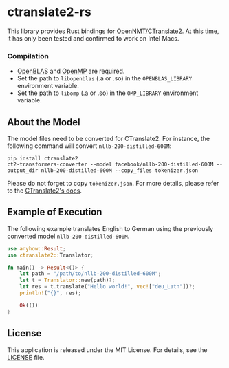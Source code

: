 # ctranslate2-rs

This library provides Rust bindings for [OpenNMT/CTranslate2](https://github.com/OpenNMT/CTranslate2).
At this time, it has only been tested and confirmed to work on Intel Macs.

### Compilation
* [OpenBLAS](https://www.openblas.net/) and [OpenMP](https://openmp.llvm.org/) are required.
* Set the path to `libopenblas` (.a or .so) in the `OPENBLAS_LIBRARY` environment variable.
* Set the path to `libomp` (.a or .so) in the `OMP_LIBRARY` environment variable.

## About the Model
The model files need to be converted for CTranslate2.
For instance, the following command will convert `nllb-200-distilled-600M`:

```shell-session
pip install ctranslate2
ct2-transformers-converter --model facebook/nllb-200-distilled-600M --output_dir nllb-200-distilled-600M --copy_files tokenizer.json
```

Please do not forget to copy `tokenizer.json`.
For more details, please refer to the [CTranslate2's docs](https://opennmt.net/CTranslate2/guides/transformers.html#nllb).

## Example of Execution
The following example translates English to German using the previously converted model `nllb-200-distilled-600M`.

```rust
use anyhow::Result;
use ctranslate2::Translator;

fn main() -> Result<()> {
    let path = "/path/to/nllb-200-distilled-600M";
    let t = Translator::new(path)?;
    let res = t.translate("Hello world!", vec!["deu_Latn"])?;
    println!("{}", res);

    Ok(())
}
```

## License

This application is released under the MIT License. For details, see the [LICENSE](LICENSE) file.
